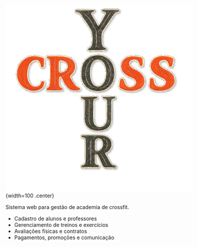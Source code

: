 ![logo do projeto](assets/logo.png){width=100 .center}
<!-- # Your Cross -->

Sistema web para gestão de academia de crossfit.

- Cadastro de alunos e professores
- Gerenciamento de treinos e exercícios
- Avaliações físicas e contratos
- Pagamentos, promoções e comunicação